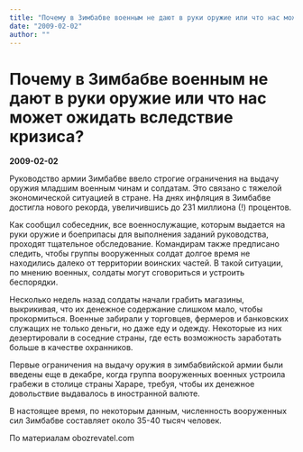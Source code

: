 ```yaml
---
title: "Почему в Зимбабве военным не дают в руки оружие или что нас может ожидать вследствие кризиса?"
date: "2009-02-02"
author: ""
---
```


# Почему в Зимбабве военным не дают в руки оружие или что нас может ожидать вследствие кризиса?

**2009-02-02** 

Руководство армии Зимбабве ввело строгие ограничения на выдачу оружия младшим военным чинам и солдатам. Это связано с тяжелой экономической ситуацией в стране. На днях инфляция в Зимбабве достигла нового рекорда, увеличившись до 231 миллиона (!) процентов.

Как сообщил собеседник, все военнослужащие, которым выдается на руки оружие и боеприпасы для выполнения заданий руководства, проходят тщательное обследование. Командирам также предписано следить, чтобы группы вооруженных солдат долгое время не находились далеко от территории воинских частей. В такой ситуации, по мнению военных, солдаты могут сговориться и устроить беспорядки.

Несколько недель назад солдаты начали грабить магазины, выкрикивая, что их денежное содержание слишком мало, чтобы прокормиться. Военные забирали у торговцев, фермеров и банковских служащих не только деньги, но даже еду и одежду. Некоторые из них дезертировали в соседние страны, где есть возможность заработать больше в качестве охранников.

Первые ограничения на выдачу оружия в зимбабвийской армии были введены еще в декабре, когда группа вооруженных военных устроила грабежи в столице страны Хараре, требуя, чтобы их денежное довольствие выдавалось в иностранной валюте.

В настоящее время, по некоторым данным, численность вооруженных сил Зимбабве составляет около 35-40 тысяч человек.

По материалам obozrevatel.com